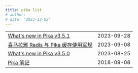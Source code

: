 ```yaml
---
title: pika list
# author: --
# date: '2023-12-02'
---
```

<table class="index"><tbody><tr><td><a href="https://my.oschina.net/dubbogo/blog/10114890">What's new in Pika v3.5.1</a></td><td align="right">2023-09-28</td></tr><tr><td><a href="https://my.oschina.net/dubbogo/blog/10108965">喜马拉雅 Redis 与 Pika 缓存使用军规</a></td><td align="right">2023-09-08</td></tr><tr><td><a href="https://mp.weixin.qq.com/s/NNnmd0RtQ-vx9arW9YBcBA">What's new in Pika v3.5.0</a></td><td align="right">2023-08-25</td></tr><tr><td><a href="https://alexstocks.github.io/html/pika-note.html">Pika 笔记</a></td><td align="right">2018-09-08</td></tr></tbody></table>